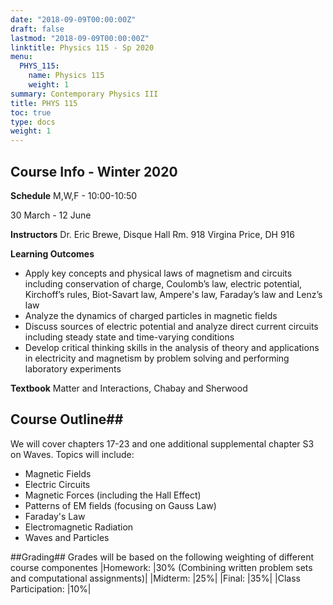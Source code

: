 ```yaml
---
date: "2018-09-09T00:00:00Z"
draft: false
lastmod: "2018-09-09T00:00:00Z"
linktitle: Physics 115 - Sp 2020
menu:
  PHYS_115:
    name: Physics 115
    weight: 1
summary: Contemporary Physics III
title: PHYS 115
toc: true
type: docs
weight: 1
---
```


## Course Info - Winter 2020
**Schedule**
M,W,F - 10:00-10:50

30 March - 12 June

**Instructors**
Dr. Eric Brewe, Disque Hall Rm. 918
Virgina Price, DH 916

**Learning Outcomes**
* Apply key concepts and physical laws of magnetism and circuits including conservation of charge, Coulomb’s law, electric potential, Kirchoff’s rules, Biot-Savart law, Ampere's law, Faraday’s law and Lenz’s law
* Analyze the dynamics of charged particles in magnetic fields
* Discuss sources of electric potential and analyze direct current circuits including steady state and time-varying conditions
* Develop critical thinking skills in the analysis of theory and applications in electricity and magnetism by problem solving and performing laboratory experiments

**Textbook**
Matter and Interactions, Chabay and Sherwood




## Course Outline##
We will cover chapters 17-23 and one additional supplemental chapter S3 on Waves. Topics will include:
* Magnetic Fields
* Electric Circuits
* Magnetic Forces (including the Hall Effect)
* Patterns of EM fields (focusing on Gauss Law)
* Faraday's Law
* Electromagnetic Radiation
* Waves and Particles

##Grading##
Grades will be based on the following weighting of different course componentes
|Homework: |30% (Combining written problem sets and computational assignments)|
|Midterm: |25%| 
|Final: |35%|
|Class Participation: |10%|





